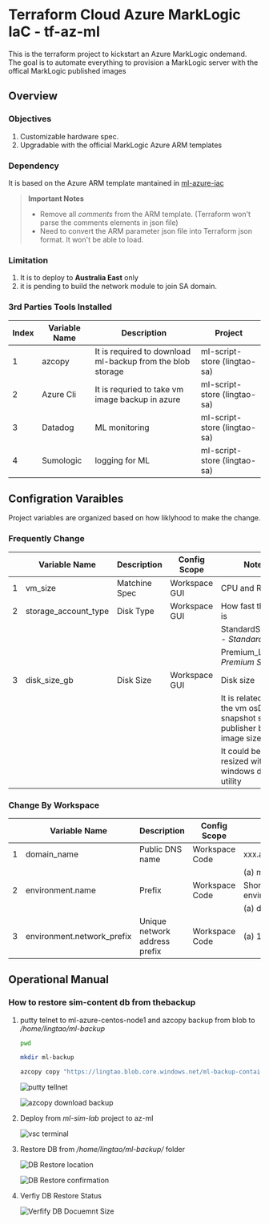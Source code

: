 # Terraform Cloud Azure MarkLogic IaC - tf-az-ml

This is the terraform project to kickstart an Azure MarkLogic ondemand.
The goal is to automate everything to provision a MarkLogic server with the offical MarkLogic published images

## Overview

### Objectives

1. Customizable hardware spec.
2. Upgradable with the official MarkLogic Azure ARM templates

### Dependency

It is based on the Azure ARM template mantained in [ml-azure-iac](https://github.com/xcelerent/ml-azure-iac)

> **Important Notes**
>
> - Remove all *comments* from the ARM template. (Terraform won't parse the comments elements in json file)
> - Need to convert the ARM parameter json file into Terraform json format. It won't be able to load.

### Limitation

1. It is to deploy to **Australia East** only
2. it is pending to build the network module to join SA domain.

### 3rd Parties Tools Installed

|Index|Variable Name|Description|Project|
|--|--|--|--|
|1|azcopy|It is required to download ml-backup from the blob storage|ml-script-store (lingtao-sa)|
|2|Azure Cli|It is requried to take vm image backup in azure|ml-script-store (lingtao-sa)|
|3|Datadog|ML monitoring|ml-script-store (lingtao-sa)|
|4|Sumologic|logging for ML|ml-script-store (lingtao-sa)|

## Configration Varaibles

Project variables are organized based on how liklyhood to make the change.

### Frequently Change

||Variable Name|Description|Config Scope|Notes|
|--|--|--|--|--|
|1|vm_size|Matchine Spec|Workspace GUI|CPU and RAM|
|2|storage_account_type|Disk Type|Workspace GUI|How fast the disk is|
|||||StandardSSD_LRS - *Standard SSD*|
|||||Premium_LRS *- Premium SSD*|
|3|disk_size_gb|Disk Size|Workspace GUI|Disk size|
|||||It is related with the vm osDisk snapshot size and publisher base image size|
|||||It could be resized with windows disk utility|

### Change By Workspace

||Variable Name|Description|Config Scope|Notes|
|--|--|--|--|--|
|1|domain_name|Public DNS name|Workspace Code|xxx.australiaeast.cloudapp.azure.com|
|||||(a) ml-azure-centos-node1|
|2|environment.name|Prefix|Workspace Code|Short descrioption of the environment|
|||||(a) dev|
|3|environment.network_prefix|Unique network address prefix|Workspace Code|(a) 10.1|

## Operational Manual

### How to restore sim-content db from thebackup

1. putty telnet to ml-azure-centos-node1 and azcopy backup from blob to */home/lingtao/ml-backup*

    ```bash
    pwd

    mkdir ml-backup

    azcopy copy "https://lingtao.blob.core.windows.net/ml-backup-container/docker-ml/ml-backup/20240202-1855040962340/?sv=2023-01-03&st=2024-01-28T19%3A35%3A22Z&se=2024-12-31T07%3A35%3A00Z&sr=c&sp=racwdxlf&sig=RfLfCzLbF%2BoWCIn6w%2FtpIv%2BOldDz8q46p8j%2FG6EB2Co%3D" "/home/lingtao/ml-backup" --recursive
    ```

    ![putty tellnet](https://i.imgur.com/LfYSMwQ.png)

    ![azcopy download backup](https://i.imgur.com/x75W0fZ.png)

2. Deploy from *ml-sim-lab* project to az-ml

    ![vsc terminal](https://i.imgur.com/JBenDsd.png)

3. Restore DB from */home/lingtao/ml-backup/* folder

    ![DB Restore location](https://i.imgur.com/34ylyhh.png)

    ![DB Restore confirmation](https://i.imgur.com/S2XXzNb.png)

4. Verfiy DB Restore Status

    ![Verfify DB Docuemnt Size](https://i.imgur.com/TMBRh6W.png)
